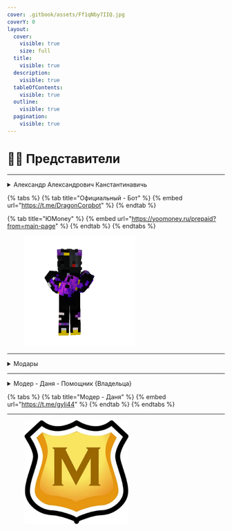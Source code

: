 ```yaml
---
cover: .gitbook/assets/Ff1qNby7IIQ.jpg
coverY: 0
layout:
  cover:
    visible: true
    size: full
  title:
    visible: true
  description:
    visible: true
  tableOfContents:
    visible: true
  outline:
    visible: true
  pagination:
    visible: true
---
```


# 🧑‍💻 Представители

***

<details>

<summary>Александр Александрович Канстантинавичь</summary>

Создатель этого сайта и также крупных проектов

Также есть Официальный Бот и Сайты

</details>

{% tabs %}
{% tab title="Официальный - Бот" %}
{% embed url="https://t.me/DragonCorpbot" %}
{% endtab %}

{% tab title="ЮМoney" %}
{% embed url="https://yoomoney.ru/prepaid?from=main-page" %}
{% endtab %}
{% endtabs %}

<figure><img src=".gitbook/assets/h.png" alt="" width="256"><figcaption></figcaption></figure>

***

<details>

<summary>Модары</summary>

Се наши - {Модары} - Проекта

</details>

***

<details>

<summary>Модер - Даня - Помощник {Владельца}</summary>

Данил Владимирович - Помощник Владельца и модератор бота

</details>

{% tabs %}
{% tab title="Модер - Даня" %}
{% embed url="https://t.me/gyli44" %}
{% endtab %}
{% endtabs %}

***

<figure><img src=".gitbook/assets/i.webp" alt="" width="241"><figcaption></figcaption></figure>
